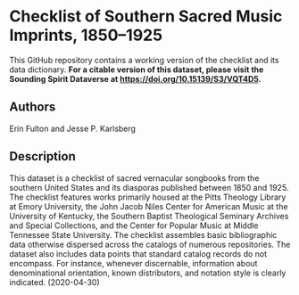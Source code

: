 # Checklist of Southern Sacred Music Imprints, 1850–1925

This GitHub repository contains a working version of the checklist and its data dictionary. **For a citable version of this dataset, please visit the Sounding Spirit Dataverse at https://doi.org/10.15139/S3/VQT4D5.**

## Authors
Erin Fulton and Jesse P. Karlsberg

## Description
This dataset is a checklist of sacred vernacular songbooks from the southern United States and its diasporas published between 1850 and 1925. The checklist features works primarily housed at the Pitts Theology Library at Emory University, the John Jacob Niles Center for American Music at the University of Kentucky, the Southern Baptist Theological Seminary Archives and Special Collections, and the Center for Popular Music at Middle Tennessee State University. The checklist assembles basic bibliographic data otherwise dispersed across the catalogs of numerous repositories. The dataset also includes data points that standard catalog records do not encompass. For instance, whenever discernable, information about denominational orientation, known distributors, and notation style is clearly indicated. (2020-04-30)
